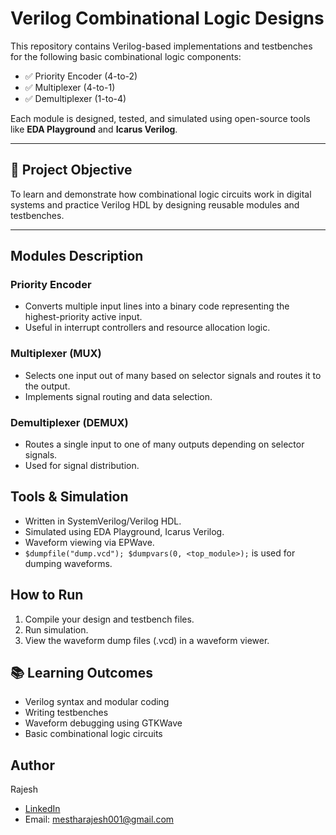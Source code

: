 # Verilog Combinational Logic Designs

This repository contains Verilog-based implementations and testbenches for the following basic combinational logic components:

- ✅ Priority Encoder (4-to-2)
- ✅ Multiplexer (4-to-1)
- ✅ Demultiplexer (1-to-4)

Each module is designed, tested, and simulated using open-source tools like **EDA Playground** and **Icarus Verilog**.

---

## 🧠 Project Objective

To learn and demonstrate how combinational logic circuits work in digital systems and practice Verilog HDL by designing reusable modules and testbenches.

---

## Modules Description

### Priority Encoder
- Converts multiple input lines into a binary code representing the highest-priority active input.
- Useful in interrupt controllers and resource allocation logic.

### Multiplexer (MUX)
- Selects one input out of many based on selector signals and routes it to the output.
- Implements signal routing and data selection.

### Demultiplexer (DEMUX)
- Routes a single input to one of many outputs depending on selector signals.
- Used for signal distribution.

## Tools & Simulation

- Written in SystemVerilog/Verilog HDL.
- Simulated using  EDA Playground, Icarus Verilog.
- Waveform viewing via EPWave.
- `$dumpfile("dump.vcd"); $dumpvars(0, <top_module>);` is used for dumping waveforms.

## How to Run

1. Compile your design and testbench files.
2. Run simulation.
3. View the waveform dump files (.vcd) in a waveform viewer.

## 📚 Learning Outcomes

- Verilog syntax and modular coding
- Writing testbenches
- Waveform debugging using GTKWave
- Basic combinational logic circuits

## Author

Rajesh  
- [LinkedIn](https://www.linkedin.com/in/rajesh-0054521b1)  
- Email: mestharajesh001@gmail.com

